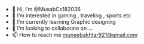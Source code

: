 - 👋 Hi, I’m @MusabCs182036
- 👀 I’m interested in gaming , traveling , sports etc
- 🌱 I’m currently learning Graphic designing 
- 💞️ I’m looking to collaborate on ...
- 📫 How to reach me muneebakhtar921@gmail.com

<!---
MusabCs182036/MusabCs182036 is a ✨ special ✨ repository because its `README.md` (this file) appears on your GitHub profile.
You can click the Preview link to take a look at your changes.
--->
